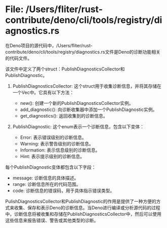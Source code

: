 # File: /Users/fliter/rust-contribute/deno/cli/tools/registry/diagnostics.rs

在Deno项目的源代码中，/Users/fliter/rust-contribute/deno/cli/tools/registry/diagnostics.rs文件是Deno的诊断功能相关的代码文件。

该文件中定义了两个struct：PublishDiagnosticsCollector和PublishDiagnostic。

1. PublishDiagnosticsCollector: 这个struct用于收集诊断信息，并将其存储在一个Vec中。它具有以下方法：
   - new(): 创建一个新的PublishDiagnosticsCollector实例。
   - add_diagnostic(): 向诊断收集器中添加一个PublishDiagnostic实例。
   - get_diagnostics(): 返回收集到的诊断信息。

2. PublishDiagnostic: 这个enum表示一个诊断信息，包含以下变体：
   - Error: 表示错误级别的诊断信息。
   - Warning: 表示警告级别的诊断信息。
   - Information: 表示信息级别的诊断信息。
   - Hint: 表示提示级别的诊断信息。

每个PublishDiagnostic变体都包含以下字段：
   - message: 诊断信息的具体描述。
   - range: 诊断信息所在的代码范围。
   - code: 诊断信息的错误码，用于具体指示错误类型。

PulishDiagnosticsCollector和PublishDiagnostic的作用是提供了一种方便的方式来收集、保存和表示Deno的诊断信息。当Deno进行编译或分析源代码的过程中，诊断信息将被收集和存储在PublishDiagnosticsCollector中，然后可以使用这些信息来报告错误、警告或其他类型的诊断。

